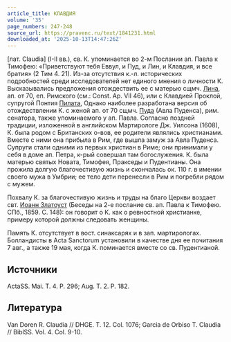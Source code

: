 ```yaml
---
article_title: КЛАВДИЯ
volume: '35'
page_numbers: 247-248
source_url: https://pravenc.ru/text/1841231.html
downloaded_at: '2025-10-13T14:47:26Z'
---
```


[лат. Claudia] (I-II вв.), св. К. упоминается во 2-м Послании ап. Павла к Тимофею: «Приветствуют тебя Еввул, и Пуд, и Лин, и Клавдия, и все братия» (2 Тим 4. 21). Из-за отсутствия к.-л. исторических подробностей среди исследователей нет единого мнения о личности К. Высказывались предложения отождествить ее с матерью сщмч. [Лина](https://pravenc.ru/text/Лина.html), ап. от 70, еп. Римского (см.: Const. Ap. VII 46), или с Клавдией Проклой, супругой Понтия [Пилата](https://pravenc.ru/text/Пилата.html), Однако наиболее разработана версия об отождествлении К. с женой ап. от 70 сщмч. [Пуда](https://pravenc.ru/text/Пуда.html) (Авла Пуденса), рим. сенатора, также упоминаемого у ап. Павла. Согласно поздней традиции, изложенной в английском Мартирологе Дж. Уилсона (1608), К. была родом с Британских о-вов, ее родители являлись христианами. Вместе с ними она прибыла в Рим, где вышла замуж за Авла Пуденса. Супруги стали одними из первых христиан в Риме; они принимали у себя в доме ап. Петра, к-рый совершал там богослужения. К. была матерью святых Новата, Тимофея, Пракседы и Пудентианы. Она прожила долгую благочестивую жизнь и скончалась ок. 110 г. в имении своего мужа в Умбрии; ее тело дети перенесли в Рим и погребли рядом с мужем.

Похвалу К. за благочестивую жизнь и труды на благо Церкви воздает свт. [Иоанн Златоуст](<https://pravenc.ru/text/Иоанн Златоуст.html>) (Беседы на 2-е послание св. ап. Павла к Тимофею. СПб., 1859. С. 148): он говорит о К. как о ревностной христианке, примеру которой должны следовать женщины.

Память К. отсутствует в вост. синаксарях и в зап. мартирологах. Болландисты в Acta Sanctorum установили в качестве дня ее почитания 7 авг., а также 19 мая, когда К. поминается вместе со св. Пудентианой.

## Источники

ActaSS. Mai. T. 4. P. 296; Aug. T. 2. P. 182.

## Литература

Van Doren R. Claudia // DHGE. T. 12. Col. 1076; Garcia de Orbiso T. Claudia // BiblSS. Vol. 4. Col. 9-10.
